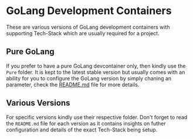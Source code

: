 # GoLang Development Containers
These are various versions of GoLang development containers with supporting Tech-Stack which are usually required for a project.

## Pure GoLang
If you prefer to have a pure GoLang devcontainer only, then kindly use the `Pure` folder. It is kept to the latest stable version but usually comes with an ability for you to configure the GoLang version by simply chaning an parameter, check the [README.md](pure/README.md) file for more details.

## Various Versions
For specific versions kindly use their respective folder. Don't forget to read the `README.md` file for each version as it contains insights on futher configuration and details of the exact Tech-Stack being setup.
